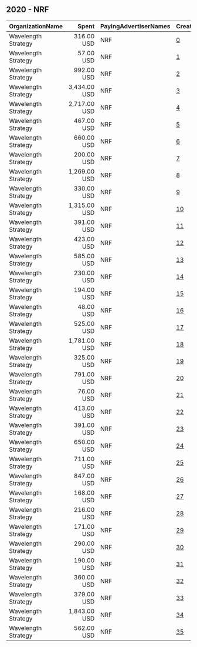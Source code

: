 ## 2020 - NRF 
|OrganizationName|Spent|PayingAdvertiserNames|CreativeUrls|Impressions|Genders|AgeBrackets|CountryCodes|BillingAddresses|CandidateBallotInformation|
|:---|---:|:---|:---|---:|:---|:---|:---|:---|:---|
|Wavelength Strategy|316.00 USD|NRF|[0](https://www.snap.com/political-ads/asset/b98b768c20c622e30ba12bd1c1eaa85b559b251fd6920b349a55cda01f0c2194?mediaType=jpg)|56,592||18+|united states|US|National Redistricting Foundation|
|Wavelength Strategy|57.00 USD|NRF|[1](https://www.snap.com/political-ads/asset/568b81d582978c0eb1bd462b2f40f80d84deda2bc2f82bb08112a9a3d4aa3d58?mediaType=jpg)|14,623||18+|united states|US|National Redistricting Foundation|
|Wavelength Strategy|992.00 USD|NRF|[2](https://www.snap.com/political-ads/asset/fa7aed15e2ec3d0bb51f7ea4dc8bd7e4efb8eb223eeb5528ddaaae917a26bae3?mediaType=mp4)|181,647||18+|united states|US|National Redistricting Foundation|
|Wavelength Strategy|3,434.00 USD|NRF|[3](https://www.snap.com/political-ads/asset/966cc4ef307cd264c0c32e3a6c121acc398b28a1d05784e979773e9a83b39d94?mediaType=mp4)|694,985||18+|united states|US|National Redistricting Foundation|
|Wavelength Strategy|2,717.00 USD|NRF|[4](https://www.snap.com/political-ads/asset/e04092abc2268425ed982052743c379af7987febdc7f5931e0e22e2432051877?mediaType=jpg)|369,467||18+|united states|US|National Redistricting Foundation|
|Wavelength Strategy|467.00 USD|NRF|[5](https://www.snap.com/political-ads/asset/12108ed58b7f3a8ff7c588bb0afdc5798cbb01d512d82f6056034dfa98ec9ac4?mediaType=mp4)|108,677||18+|united states|US|National Redistricting Foundation|
|Wavelength Strategy|660.00 USD|NRF|[6](https://www.snap.com/political-ads/asset/b070da5fe2959997d58a81558cd53710783fe64b7da4cdeb39a5685ee6afe183?mediaType=mp4)|161,510||18+|united states|US|National Redistricting Foundation|
|Wavelength Strategy|200.00 USD|NRF|[7](https://www.snap.com/political-ads/asset/f95e4ce4719e50e8f1df11890bf828606a82f2c8958af0856ec2d6018ee51628?mediaType=jpg)|48,146||18+|united states|US|National Redistricting Foundation|
|Wavelength Strategy|1,269.00 USD|NRF|[8](https://www.snap.com/political-ads/asset/9909b2553a51837b04c82807a88fb907a36df6d33a8827375db8c030a1666202?mediaType=jpg)|244,952||18+|united states|US|National Redistricting Foundation|
|Wavelength Strategy|330.00 USD|NRF|[9](https://www.snap.com/political-ads/asset/86604c568c8002d9901387379845c297192ba4049cedf49ba35cc44f9093ff16?mediaType=mp4)|101,978||18+|united states|US|National Redistricting Foundation|
|Wavelength Strategy|1,315.00 USD|NRF|[10](https://www.snap.com/political-ads/asset/dc2d758ebe70f8eb3d8fb70408f33b507585bea665ad187948a8be95d8b269ee?mediaType=jpg)|208,849||18+|united states|US|National Redistricting Foundation|
|Wavelength Strategy|391.00 USD|NRF|[11](https://www.snap.com/political-ads/asset/cda9cb2fd520a6f3a8464e5166245a882b878b931b1d2fca69222c72c991e19e?mediaType=jpg)|68,602||18+|united states|US|National Redistricting Foundation|
|Wavelength Strategy|423.00 USD|NRF|[12](https://www.snap.com/political-ads/asset/1256ea31b194cbe6090fc8d669e50fa252856df40f0f65a4ce20c8464331d79f?mediaType=jpg)|80,297||18+|united states|US|National Redistricting Foundation|
|Wavelength Strategy|585.00 USD|NRF|[13](https://www.snap.com/political-ads/asset/a81b6cad18826902ffb4b76d15b045bcd33e83074b589ef73176cf3f10dcad7a?mediaType=jpg)|97,961||18+|united states|US|National Redistricting Foundation|
|Wavelength Strategy|230.00 USD|NRF|[14](https://www.snap.com/political-ads/asset/dc627e6dba0d7b163f577be9debe4bce9ac7c3c3f38b8165f33888c33f6e8ea2?mediaType=jpg)|35,288||18+|united states|US|National Redistricting Foundation|
|Wavelength Strategy|194.00 USD|NRF|[15](https://www.snap.com/political-ads/asset/891c3305e6ff7789165b6a07bbed44880239e99fc8e83badb81894a708925fe4?mediaType=jpg)|31,396||18+|united states|US|National Redistricting Foundation|
|Wavelength Strategy|48.00 USD|NRF|[16](https://www.snap.com/political-ads/asset/e89ed819e2c9d834afe4ec4419807800dd1004a99f57d15d749d7e4c3ddb5d19?mediaType=mp4)|11,768||18+|united states|US|National Redistricting Foundation|
|Wavelength Strategy|525.00 USD|NRF|[17](https://www.snap.com/political-ads/asset/994ea8b5c636b357e92fce330b9c23cb289ab427d9d2e9fd79f5cc413a9a6365?mediaType=jpg)|83,076||18+|united states|US|National Redistricting Foundation|
|Wavelength Strategy|1,781.00 USD|NRF|[18](https://www.snap.com/political-ads/asset/2bec4a015fe33daa0f9294960916e720385c680fb01a5b79b70f844673b7716d?mediaType=mp4)|377,340||18+|united states|US|National Redistricting Foundation|
|Wavelength Strategy|325.00 USD|NRF|[19](https://www.snap.com/political-ads/asset/970467217f60949124879899a091585e0d671d0f20e4443ef09c2d29fc165584?mediaType=mp4)|61,480||18+|united states|US|National Redistricting Foundation|
|Wavelength Strategy|791.00 USD|NRF|[20](https://www.snap.com/political-ads/asset/9c9a0b83dbb637358b209b1287d9e041022bdb9e870fd84578b5c52be721b69d?mediaType=jpg)|158,554||18+|united states|US|National Redistricting Foundation|
|Wavelength Strategy|76.00 USD|NRF|[21](https://www.snap.com/political-ads/asset/b0f488f3c909a77c76278f0d0004c934163a930d9db813569ca55010f05c57d9?mediaType=mp4)|19,086||18+|united states|US|National Redistricting Foundation|
|Wavelength Strategy|413.00 USD|NRF|[22](https://www.snap.com/political-ads/asset/6e347760201d735bae16bb968dbf892dbecb64e9a68ae2455e53bdef99e3f8fe?mediaType=jpg)|87,608||18+|united states|US|National Redistricting Foundation|
|Wavelength Strategy|391.00 USD|NRF|[23](https://www.snap.com/political-ads/asset/bcda72a60ff55f085efcafc24bf8aff767a3d893aefde1a2343f8970d62c91b5?mediaType=mp4)|77,928||18+|united states|US|National Redistricting Foundation|
|Wavelength Strategy|650.00 USD|NRF|[24](https://www.snap.com/political-ads/asset/61c9285833924b91beca06b84082678774ccf5aef78acd0ffc9549f61bd03458?mediaType=mp4)|125,872||18+|united states|US|National Redistricting Foundation|
|Wavelength Strategy|711.00 USD|NRF|[25](https://www.snap.com/political-ads/asset/050792ea16a39e5e707702c9d646d3681782a4ea6c3a070c958189c1ef96c694?mediaType=jpg)|106,258||18+|united states|US|National Redistricting Foundation|
|Wavelength Strategy|847.00 USD|NRF|[26](https://www.snap.com/political-ads/asset/23515e23b4103375e3aeffb2d429ab07630c9ef332b525f0d74be859d6bdf0a1?mediaType=mp4)|201,701||18+|united states|US|National Redistricting Foundation|
|Wavelength Strategy|168.00 USD|NRF|[27](https://www.snap.com/political-ads/asset/18665c2c5aa9ae918ea4054d2d6ab93ec62dcec6428b7b9fb3a3eeba282f92b6?mediaType=mp4)|29,919||18+|united states|US|National Redistricting Foundation|
|Wavelength Strategy|216.00 USD|NRF|[28](https://www.snap.com/political-ads/asset/b7b124554e92ac1c17c8f880ff82929446757b25fadae779ce4c14ce15890f49?mediaType=mp4)|44,853||18+|united states|US|National Redistricting Foundation|
|Wavelength Strategy|171.00 USD|NRF|[29](https://www.snap.com/political-ads/asset/bd27294c33aa7a2d6f6404dcd820d45a179c883b4523104b8c86d8d24e969f29?mediaType=mp4)|31,575||18+|united states|US|National Redistricting Foundation|
|Wavelength Strategy|290.00 USD|NRF|[30](https://www.snap.com/political-ads/asset/2a4f11621c923b50b477509bea2d046dcc9fe6329fde4b0f99c699180d580fee?mediaType=jpg)|72,054||18+|united states|US|National Redistricting Foundation|
|Wavelength Strategy|190.00 USD|NRF|[31](https://www.snap.com/political-ads/asset/72434c354b631cdd457b7c834817e590249c91e6325f855e1d286928d499cffd?mediaType=jpg)|35,956||18+|united states|US|National Redistricting Foundation|
|Wavelength Strategy|360.00 USD|NRF|[32](https://www.snap.com/political-ads/asset/45eafb4028ea4f80e1545e622a51681a9910e36b83e26ee8933322f2ae84e7e2?mediaType=jpg)|74,341||18+|united states|US|National Redistricting Foundation|
|Wavelength Strategy|379.00 USD|NRF|[33](https://www.snap.com/political-ads/asset/4e3c359e567f0c372518e290c0863899ddaa5b1dd3d36c6fdc12ba3a11cb3e8d?mediaType=mp4)|84,952||18+|united states|US|National Redistricting Foundation|
|Wavelength Strategy|1,843.00 USD|NRF|[34](https://www.snap.com/political-ads/asset/01c479b2eae46257cf141d8c854fd83ac76adff3244473748299fbdc81524e30?mediaType=jpg)|312,771||18+|united states|US|National Redistricting Foundation|
|Wavelength Strategy|562.00 USD|NRF|[35](https://www.snap.com/political-ads/asset/7149ff1fbc953f2015035e2d411c3913281696454dd0e26e61d60cb67ebdb12a?mediaType=jpg)|113,080||18+|united states|US|National Redistricting Foundation|
